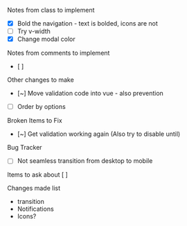 Notes from class to implement
 - [x] Bold the navigation - text is bolded, icons are not
 - [ ] Try v-width
 - [x] Change modal color

Notes from comments to implement
- [ ] 

Other changes to make
- [~] Move validation code into vue - also prevention
- [ ] Order by options

Broken Items to Fix
- [~] Get validation working again (Also try to disable until)

Bug Tracker
- [ ] Not seamless transition from desktop to mobile


Items to ask about
[ ]  


Changes made list
- transition
- Notifications
- Icons?